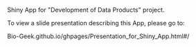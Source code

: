Shiny App for "Development of Data Products" project.

To view a slide presentation describing this App, please go to:

Bio-Geek.github.io/ghpages/Presentation_for_Shiny_App.html#/

